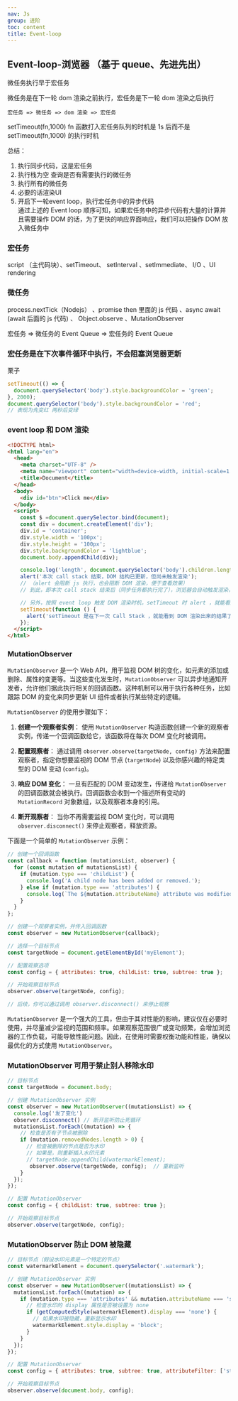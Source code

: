 ```yaml
---
nav: Js
group: 进阶
toc: content
title: Event-loop
---
```


## Event-loop-浏览器 （基于 queue、先进先出）

微任务执行早于宏任务

微任务是在下一轮 dom 渲染之前执行，宏任务是下一轮 dom 渲染之后执行

`宏任务 => 微任务 => dom 渲染 => 宏任务`

setTimeout(fn,1000) fn 函数打入宏任务队列的时机是 1s 后而不是 setTimeout(fn,1000) 的执行时机

总结：
1. 执行同步代码，这是宏任务
2. 执行栈为空 查询是否有需要执行的微任务
3. 执行所有的微任务
4. 必要的话渲染UI
5. 开启下一轮event loop，执行宏任务中的异步代码  
通过上述的 Event loop 顺序可知，如果宏任务中的异步代码有大量的计算并且需要操作 DOM 的话，为了更快的响应界面响应，我们可以把操作 DOM 放入微任务中

### 宏任务

script （主代码块）、setTimeout、 setInterval 、setImmediate、 I/O 、UI rendering

### 微任务

process.nextTick（Nodejs） 、promise then 里面的 js 代码 、async await (await 后面的 js 代码) 、 Object.observe 、MutationObserver

宏任务 => 微任务的 Event Queue => 宏任务的 Event Queue

### 宏任务是在下次事件循环中执行，不会阻塞浏览器更新<br/>

栗子

```js
setTimeout(() => {
  document.querySelector('body').style.backgroundColor = 'green';
}, 2000);
document.querySelector('body').style.backgroundColor = 'red';
// 表现为先变红 两秒后变绿
```

### event loop 和 DOM 渲染

```html
<!DOCTYPE html>
<html lang="en">
  <head>
    <meta charset="UTF-8" />
    <meta name="viewport" content="width=device-width, initial-scale=1.0" />
    <title>Document</title>
  </head>
  <body>
    <div id="btn">Click me</div>
  </body>
  <script>
    const $ =document.querySelector.bind(document);
    const div = document.createElement('div');
    div.id = 'container';
    div.style.width = '100px';
    div.style.height = '100px';
    div.style.backgroundColor = 'lightblue';
    document.body.appendChild(div);

    console.log('length', document.querySelector('body').children.length);
    alert('本次 call stack 结束，DOM 结构已更新，但尚未触发渲染');
    // （alert 会阻断 js 执行，也会阻断 DOM 渲染，便于查看效果）
    // 到此，即本次 call stack 结束后（同步任务都执行完了），浏览器会自动触发渲染，不用代码干预

    // 另外，按照 event loop 触发 DOM 渲染时机，setTimeout 时 alert ，就能看到 DOM 渲染后的结果了
    setTimeout(function () {
      alert('setTimeout 是在下一次 Call Stack ，就能看到 DOM 渲染出来的结果了');
    });
  </script>
</html>
```


### MutationObserver

`MutationObserver` 是一个 Web API，用于监视 DOM 树的变化，如元素的添加或删除、属性的变更等。当这些变化发生时，`MutationObserver` 可以异步地通知开发者，允许他们据此执行相关的回调函数。这种机制可以用于执行各种任务，比如跟踪 DOM 的变化来同步更新 UI 组件或者执行某些特定的逻辑。

`MutationObserver` 的使用步骤如下：

1. **创建一个观察者实例**：
   使用 `MutationObserver` 构造函数创建一个新的观察者实例，传递一个回调函数给它，该函数将在每次 DOM 变化时被调用。

2. **配置观察者**：
   通过调用 `observer.observe(targetNode, config)` 方法来配置观察者，指定你想要监视的 DOM 节点 (`targetNode`) 以及你感兴趣的特定类型的 DOM 变动 (`config`)。

3. **响应 DOM 变化**：
   一旦有匹配的 DOM 变动发生，传递给 `MutationObserver` 的回调函数就会被执行。回调函数会收到一个描述所有变动的 `MutationRecord` 对象数组，以及观察者本身的引用。

4. **断开观察者**：
   当你不再需要监视 DOM 变化时，可以调用 `observer.disconnect()` 来停止观察者，释放资源。

下面是一个简单的 `MutationObserver` 示例：

```js
// 创建一个回调函数
const callback = function (mutationsList, observer) {
  for (const mutation of mutationsList) {
    if (mutation.type === 'childList') {
      console.log('A child node has been added or removed.');
    } else if (mutation.type === 'attributes') {
      console.log(`The ${mutation.attributeName} attribute was modified.`);
    }
  }
};

// 创建一个观察者实例，并传入回调函数
const observer = new MutationObserver(callback);

// 选择一个目标节点
const targetNode = document.getElementById('myElement');

// 配置观察选项
const config = { attributes: true, childList: true, subtree: true };

// 开始观察目标节点
observer.observe(targetNode, config);

// 后续，你可以通过调用 observer.disconnect() 来停止观察
```

`MutationObserver` 是一个强大的工具，但由于其对性能的影响，建议仅在必要时使用，并尽量减少监视的范围和频率。如果观察范围很广或变动频繁，会增加浏览器的工作负载，可能导致性能问题。因此，在使用时需要权衡功能和性能，确保以最优化的方式使用 `MutationObserver`。

### MutationObserver 可用于禁止别人移除水印

```js
// 目标节点
const targetNode = document.body;

// 创建 MutationObserver 实例
const observer = new MutationObserver((mutationsList) => {
  console.log('发了变化')
  observer.disconnect() // 断开监听防止死循环
  mutationsList.forEach((mutation) => {
    // 检查是否有子节点被删除
    if (mutation.removedNodes.length > 0) {
      // 检查被删除的节点是否为水印
      // 如果是，则重新插入水印元素
      // targetNode.appendChild(watermarkElement);
       observer.observe(targetNode, config);  // 重新监听
    }
  });
});

// 配置 MutationObserver
const config = { childList: true, subtree: true };

// 开始观察目标节点
observer.observe(targetNode, config);
```

### MutationObserver 防止 DOM 被隐藏

```js
// 目标节点（假设水印元素是一个特定的节点）
const watermarkElement = document.querySelector('.watermark');

// 创建 MutationObserver 实例
const observer = new MutationObserver((mutationsList) => {
  mutationsList.forEach((mutation) => {
    if (mutation.type === 'attributes' && mutation.attributeName === 'style') {
      // 检查水印的 display 属性是否被设置为 none
      if (getComputedStyle(watermarkElement).display === 'none') {
        // 如果水印被隐藏，重新显示水印
        watermarkElement.style.display = 'block';
      }
    }
  });
});

// 配置 MutationObserver
const config = { attributes: true, subtree: true, attributeFilter: ['style'] };

// 开始观察目标节点
observer.observe(document.body, config);
```
